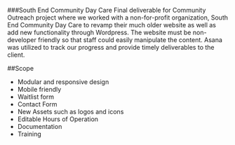 ###South End Community Day Care
Final deliverable for Community Outreach project where we worked with a non-for-profit organization, South End Community Day Care to revamp their much older website as well as add new functionality through Wordpress. The website must be non-developer friendly so that staff could easily manipulate the content. Asana was utilized to track our progress and provide timely deliverables to the client.

##Scope
+ Modular and responsive design
+ Mobile friendly
+ Waitlist form
+ Contact Form
+ New Assets such as logos and icons
+ Editable Hours of Operation
+ Documentation
+ Training

